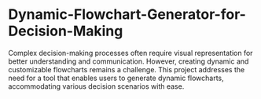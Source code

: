 # Dynamic-Flowchart-Generator-for-Decision-Making
Complex decision-making processes often require visual representation for better understanding and communication. However, creating dynamic and customizable flowcharts remains a challenge. This project addresses the need for a tool that enables users to generate dynamic flowcharts, accommodating various decision scenarios with ease.
